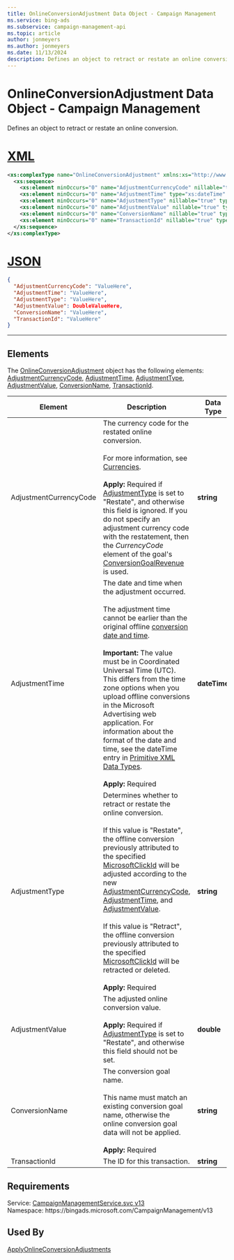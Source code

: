 ```yaml
---
title: OnlineConversionAdjustment Data Object - Campaign Management
ms.service: bing-ads
ms.subservice: campaign-management-api
ms.topic: article
author: jonmeyers
ms.author: jonmeyers
ms.date: 11/13/2024
description: Defines an object to retract or restate an online conversion.
---
```

# OnlineConversionAdjustment Data Object - Campaign Management
Defines an object to retract or restate an online conversion.

# [XML](#tab/xml)

```xml
<xs:complexType name="OnlineConversionAdjustment" xmlns:xs="http://www.w3.org/2001/XMLSchema">
  <xs:sequence>
    <xs:element minOccurs="0" name="AdjustmentCurrencyCode" nillable="true" type="xs:string" />
    <xs:element minOccurs="0" name="AdjustmentTime" type="xs:dateTime" />
    <xs:element minOccurs="0" name="AdjustmentType" nillable="true" type="xs:string" />
    <xs:element minOccurs="0" name="AdjustmentValue" nillable="true" type="xs:double" />
    <xs:element minOccurs="0" name="ConversionName" nillable="true" type="xs:string" />
    <xs:element minOccurs="0" name="TransactionId" nillable="true" type="xs:string" />
  </xs:sequence>
</xs:complexType>
```

# [JSON](#tab/json)

```json
{
  "AdjustmentCurrencyCode": "ValueHere",
  "AdjustmentTime": "ValueHere",
  "AdjustmentType": "ValueHere",
  "AdjustmentValue": DoubleValueHere,
  "ConversionName": "ValueHere",
  "TransactionId": "ValueHere"
}
```

-----

## <a name="elements"></a>Elements

The [OnlineConversionAdjustment](onlineconversionadjustment.md) object has the following elements: [AdjustmentCurrencyCode](#adjustmentcurrencycode), [AdjustmentTime](#adjustmenttime), [AdjustmentType](#adjustmenttype), [AdjustmentValue](#adjustmentvalue), [ConversionName](#conversionname), [TransactionId](#transactionid).

|Element|Description|Data Type|
|-----------|---------------|-------------|
|<a name="adjustmentcurrencycode"></a>AdjustmentCurrencyCode|The currency code for the restated online conversion.<br/><br/>For more information, see [Currencies](../guides/currencies.md).<br/><br/>**Apply:** Required if [AdjustmentType](#adjustmenttype) is set to "Restate", and otherwise this field is ignored. If you do not specify an adjustment currency code with the restatement, then the *CurrencyCode* element of the goal's [ConversionGoalRevenue](conversiongoalrevenue.md) is used.|**string**|
|<a name="adjustmenttime"></a>AdjustmentTime|The date and time when the adjustment occurred.<br/><br/>The adjustment time cannot be earlier than the original offline [conversion date and time](offlineconversion.md#conversiontime).<br/><br/>**Important:** The value must be in Coordinated Universal Time (UTC). This differs from the time zone options when you upload offline conversions in the Microsoft Advertising web application. For information about the format of the date and time, see the dateTime entry in [Primitive XML Data Types](https://go.microsoft.com/fwlink/?linkid=859198).<br/><br/>**Apply:** Required|**dateTime**|
|<a name="adjustmenttype"></a>AdjustmentType|Determines whether to retract or restate the online conversion.<br/><br/>If this value is "Restate", the offline conversion previously attributed to the specified [MicrosoftClickId](offlineconversion.md#microsoftclickid) will be adjusted according to the new [AdjustmentCurrencyCode](#adjustmentcurrencycode), [AdjustmentTime](#adjustmenttime), and [AdjustmentValue](#adjustmentvalue).<br/><br/>If this value is "Retract", the offline conversion previously attributed to the specified [MicrosoftClickId](offlineconversion.md#microsoftclickid) will be retracted or deleted.<br/><br/>**Apply:** Required|**string**|
|<a name="adjustmentvalue"></a>AdjustmentValue|The adjusted online conversion value.<br/><br/>**Apply:** Required if [AdjustmentType](#adjustmenttype) is set to "Restate", and otherwise this field should not be set.|**double**|
|<a name="conversionname"></a>ConversionName|The conversion goal name.<br/><br/>This name must match an existing conversion goal name, otherwise the online conversion goal data will not be applied.<br/><br/>**Apply:** Required|**string**|
|<a name="transactionid"></a>TransactionId|The ID for this transaction.|**string**|

## Requirements
Service: [CampaignManagementService.svc v13](https://campaign.api.bingads.microsoft.com/Api/Advertiser/CampaignManagement/v13/CampaignManagementService.svc)  
Namespace: https\://bingads.microsoft.com/CampaignManagement/v13  

## Used By
[ApplyOnlineConversionAdjustments](applyonlineconversionadjustments.md)  
